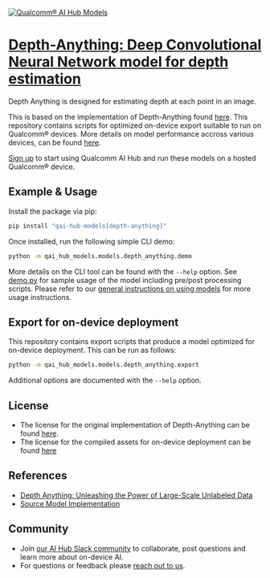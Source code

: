 [![Qualcomm® AI Hub Models](https://qaihub-public-assets.s3.us-west-2.amazonaws.com/qai-hub-models/quic-logo.jpg)](../../README.md)


# [Depth-Anything: Deep Convolutional Neural Network model for depth estimation](https://aihub.qualcomm.com/models/depth_anything)

Depth Anything is designed for estimating depth at each point in an image.

This is based on the implementation of Depth-Anything found [here](https://github.com/huggingface/transformers/tree/main/src/transformers/models/depth_anything). This repository contains scripts for optimized on-device
export suitable to run on Qualcomm® devices. More details on model performance
accross various devices, can be found [here](https://aihub.qualcomm.com/models/depth_anything).

[Sign up](https://myaccount.qualcomm.com/signup) to start using Qualcomm AI Hub and run these models on a hosted Qualcomm® device.




## Example & Usage

Install the package via pip:
```bash
pip install "qai-hub-models[depth-anything]"
```


Once installed, run the following simple CLI demo:

```bash
python -m qai_hub_models.models.depth_anything.demo
```
More details on the CLI tool can be found with the `--help` option. See
[demo.py](demo.py) for sample usage of the model including pre/post processing
scripts. Please refer to our [general instructions on using
models](../../../#getting-started) for more usage instructions.

## Export for on-device deployment

This repository contains export scripts that produce a model optimized for
on-device deployment. This can be run as follows:

```bash
python -m qai_hub_models.models.depth_anything.export
```
Additional options are documented with the `--help` option.


## License
* The license for the original implementation of Depth-Anything can be found
  [here](https://github.com/huggingface/transformers/blob/main/LICENSE).
* The license for the compiled assets for on-device deployment can be found [here](https://qaihub-public-assets.s3.us-west-2.amazonaws.com/qai-hub-models/Qualcomm+AI+Hub+Proprietary+License.pdf)


## References
* [Depth Anything: Unleashing the Power of Large-Scale Unlabeled Data](https://arxiv.org/abs/2401.10891)
* [Source Model Implementation](https://github.com/huggingface/transformers/tree/main/src/transformers/models/depth_anything)



## Community
* Join [our AI Hub Slack community](https://aihub.qualcomm.com/community/slack) to collaborate, post questions and learn more about on-device AI.
* For questions or feedback please [reach out to us](mailto:ai-hub-support@qti.qualcomm.com).
